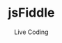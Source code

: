 ---
title: jsFiddle
subtitle: Live Coding
icon: fa-brands fa-jsfiddle
parent: links
order: 3
in_shortcuts: true
order_shortcuts: 5

external_link: https://jsfiddle.net/k60dprL4/
---